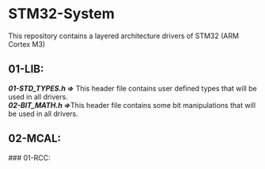 # STM32-System
This repository contains a layered architecture drivers of STM32 (ARM Cortex M3) 

## 01-LIB:
<p><em><strong>01-STD_TYPES.h =></strong></em> This header file contains user defined types that will be used in all drivers.<br>
<em><strong>02-BIT_MATH.h =></strong></em>This header file contains some bit manipulations that will be used in all drivers.</p>

## 02-MCAL:
<p>### 01-RCC:</p>

